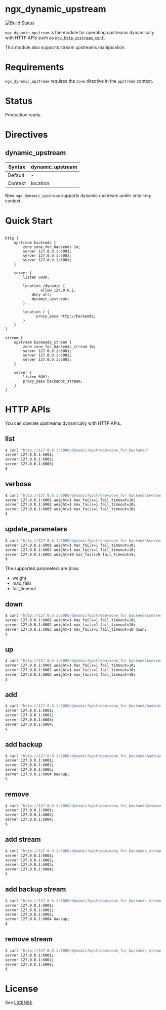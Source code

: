 # ngx_dynamic_upstream

[![Build Status](https://drone.io/github.com/cubicdaiya/ngx_dynamic_upstream/status.png)](https://drone.io/github.com/cubicdaiya/ngx_dynamic_upstream/latest)

`ngx_dynamic_upstream` is the module for operating upstreams dynamically with HTTP APIs
such as [`ngx_http_upstream_conf`](http://nginx.org/en/docs/http/ngx_http_upstream_conf_module.html).

This module also supports stream upstreams manipulation.

# Requirements

`ngx_dynamic_upstream` requires the `zone` directive in the `upstream` context.

# Status

Production ready.

# Directives

## dynamic_upstream

|Syntax |dynamic_upstream|
|-------|----------------|
|Default|-|
|Context|location|

Now `ngx_dynamic_upstream` supports dynamic upstream under only `http` context.

# Quick Start

```nginx

http {
    upstream backends {
        zone zone_for_backends 1m;
        server 127.0.0.1:6001;
        server 127.0.0.1:6002;
        server 127.0.0.1:6003;
    }

    server {
        listen 6000;

        location /dynamic {
		        allow 127.0.0.1;
            deny all;
            dynamic_upstream;
        }

        location / {
	          proxy_pass http://backends;
        }
    }
}

stream {
    upstream backends_stream {
        zone zone_for_backends_stream 1m;
        server 127.0.0.1:6001;
        server 127.0.0.1:6002;
        server 127.0.0.1:6003;
    }

    server {
        listen 6001;
        proxy_pass backends_stream;
    }
}
```

# HTTP APIs

You can operate upstreams dynamically with HTTP APIs.

## list

```bash
$ curl "http://127.0.0.1:6000/dynamic?upstream=zone_for_backends"
server 127.0.0.1:6001;
server 127.0.0.1:6002;
server 127.0.0.1:6003;
$
```

## verbose

```bash
$ curl "http://127.0.0.1:6000/dynamic?upstream=zone_for_backends&verbose="
server 127.0.0.1:6001 weight=1 max_fails=1 fail_timeout=10;
server 127.0.0.1:6002 weight=1 max_fails=1 fail_timeout=10;
server 127.0.0.1:6003 weight=1 max_fails=1 fail_timeout=10;
$
```

## update_parameters

```bash
$ curl "http://127.0.0.1:6000/dynamic?upstream=zone_for_backends&server=127.0.0.1:6003&weight=10&max_fails=5&fail_timeout=5"
server 127.0.0.1:6001 weight=1 max_fails=1 fail_timeout=10;
server 127.0.0.1:6002 weight=1 max_fails=1 fail_timeout=10;
server 127.0.0.1:6003 weight=10 max_fails=5 fail_timeout=5;
$
```

The supported parameters are blow.

 * weight
 * max_fails
 * fail_timeout

## down

```bash
$ curl "http://127.0.0.1:6000/dynamic?upstream=zone_for_backends&server=127.0.0.1:6003&down="
server 127.0.0.1:6001 weight=1 max_fails=1 fail_timeout=10;
server 127.0.0.1:6002 weight=1 max_fails=1 fail_timeout=10;
server 127.0.0.1:6003 weight=1 max_fails=1 fail_timeout=10 down;
$
```

## up

```bash
$ curl "http://127.0.0.1:6000/dynamic?upstream=zone_for_backends&server=127.0.0.1:6003&up="
server 127.0.0.1:6001 weight=1 max_fails=1 fail_timeout=10;
server 127.0.0.1:6002 weight=1 max_fails=1 fail_timeout=10;
server 127.0.0.1:6003 weight=1 max_fails=1 fail_timeout=10;
$
```

## add

```bash
$ curl "http://127.0.0.1:6000/dynamic?upstream=zone_for_backends&add=&server=127.0.0.1:6004"
server 127.0.0.1:6001;
server 127.0.0.1:6002;
server 127.0.0.1:6003;
server 127.0.0.1:6004;
$
```

## add backup

```bash
$ curl "http://127.0.0.1:6000/dynamic?upstream=zone_for_backends&add=&server=127.0.0.1:6004&backup="
server 127.0.0.1:6001;
server 127.0.0.1:6002;
server 127.0.0.1:6003;
server 127.0.0.1:6004 backup;
$
```

## remove

```bash
$ curl "http://127.0.0.1:6000/dynamic?upstream=zone_for_backends&remove=&server=127.0.0.1:6003"
server 127.0.0.1:6001;
server 127.0.0.1:6002;
server 127.0.0.1:6004;
$
```

## add stream

```bash
$ curl "http://127.0.0.1:6000/dynamic?upstream=zone_for_backends_stream&add=&server=127.0.0.1:6004&stream="
server 127.0.0.1:6001;
server 127.0.0.1:6002;
server 127.0.0.1:6003;
server 127.0.0.1:6004;
$
```

## add backup stream

```bash
$ curl "http://127.0.0.1:6000/dynamic?upstream=zone_for_backends_stream&add=&server=127.0.0.1:6004&backup=&stream="
server 127.0.0.1:6001;
server 127.0.0.1:6002;
server 127.0.0.1:6003;
server 127.0.0.1:6004 backup;
$
```

## remove stream

```bash
$ curl "http://127.0.0.1:6000/dynamic?upstream=zone_for_backends_stream&remove=&server=127.0.0.1:6003&stream="
server 127.0.0.1:6001;
server 127.0.0.1:6002;
server 127.0.0.1:6004;
$
```

# License

See [LICENSE](https://github.com/cubicdaiya/ngx_dynamic_upstream/blob/master/LICENSE).
